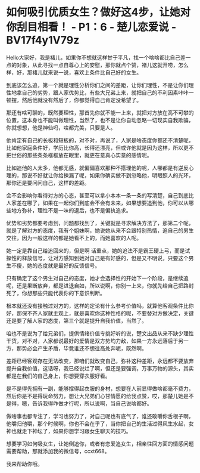 # 如何吸引优质女生？做好这4步，让她对你刮目相看！ - P1：6 - 楚儿恋爱说 - BV17f4y1V79z

Hello大家好，我是褚儿，如果你不想就这样甘于平凡，找一个啥啥都比自己差一点的对象，从此寻找一点自尊心上的安慰，那你就点个赞，褚儿这就开唠，怎么样，好，那褚儿就来说一说，喜欢上条件比自己好的女生。

到底该怎么追，第一个就是理性分析你们之间的差距，让你们理性，不是让你们理性地拿自己的劣势，跟人家优势比，有些大兄弟上来，就把自己的不利因素咔咔一顿摆，然后他就没有然后了，你都觉得自己肯定没希望了。

那还有啥可聊的，既然要理性，那首先你就不能一上来，就把对方放在高不可攀的位置，这本身也不能叫做理性，当然了，也不是让你自动忽略一切现实自我欺骗，你就想想，他是神仙吗，啥都完美，只要是人。

他肯定有自己的长板和短板的，对不对，再说了，人家是啥态度你都还不清楚呢，比如他家庭条件好，学历比你高，长得还漂亮，但或许他就是因为这样，所以更不把世俗的那些条条框框放在眼里，就更在意真心实意的感情呢。

比如追他的人太多，他都无感，就偏偏喜欢那种不搭理他的呢，人哪都是有逆反心理的，那说不好就让你给揀漏了呢，如果你确实做不到忽略他，明眼照人的光环，那你还是要问问自己，这样的差距。

会不会影响你看待对方的心态，甚至可以拿小本本一条一条的写清楚，自己到底比人家差在哪了，如果在一起你们到底会不会有未来，如果想要追到他，你可以从哪些地方弥补，理性不是一味的退后，也不是偏执追求。

优势和劣势都要考虑到，问题都找到了，关键就是寻求解决方法了，那第二个呢，就是了解对方的态度，我有个姐妹啊，她说她从来不会跟特别热情，追自己的男生交往，因为一般这样的都是她看不上的，而她喜欢的人呢。

她一定是靠自己给追回来的，但是啊 话重点，她的追法不是霸王硬上弓，而是试探性的释放信号，让对方感知到她对自己是有好感的，但是又不明说，只要这个男生不傻，她的态度就是最好的反馈信号。

只有确定了这个男生对自己的态度，她才会选择性的开始下一个阶段，是继续追呢，还是果断放弃，都是进退自如，所以说啊，你别一上来，你就先给自己把路封死了，你想那些只能代表你的下意识判断。

根本就还没有接触过对方的，这样的定论有什么参考价值吗，就算他客观条件比你好，那保不齐人家就主观上，就是喜欢你这种性格的呢，不要替对方做决定，关键还是要了解人家的态度，第三个就是提升自我价值，当然了。

咱也不是说为了给兄弟们，提供情绪价值专挑好听的说，楚文出品从来不缺少理性干货，对不对，人家都说最好的爱情是双方势均力敌，如果一方永远落后于另一方，那势必会产生矛盾，毕竟谁还不想往高处奔呢，既然啊。

差距已经客观存在无法改变，那咱们就改变自己，弥补这种差距，永远都不要放弃提升自我价值，这话呀，我已经说烂了啊，但还是要强调，万事万物的源头，其实都是在我们的自己身上，你想要穿衣服好看。

是不是得先拥有一副，能够撑得起衣服的身材，想要在人前显得做啥都毫不费力，然后你是不是得玩命努力，想让大兄弟们心甘情愿的给我点赞，哎，那楚儿她是不是得，嗯，告诉我得咋做才行呢，所以说啊，当自己说啥都好。

做啥事也都专注了，学习也努力了，对自己呢也有底气了，谁还敢嚼你舌根子啊，他嚼归他嚼，那个时候啊，你也不会在乎了，当你把自己的生活过得风生水起，女神也就走下神坛了，如果你想学习跟女生聊天的技巧。

想要学习如何吸女生，让她倒追你，或者有恋爱追女生，相亲往回方面的情感问题需要帮助，那就添加我的微信号，ccxt668。

我来帮助你哦。